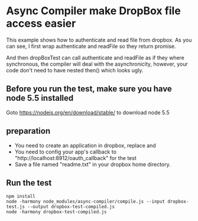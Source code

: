# Async Compiler make DropBox file access easier

This example shows how to authenticate and read file from dropbox. As you can see, I first wrap authenticate and readFile so they return promise.

And then dropBoxTest can call authenticate and readFile as if they where synchronous, the compiler will deal with the asynchronicity, however, your code don't need to have nested then() which looks ugly.

## Before you run the test, make sure you have node 5.5 installed
Goto https://nodejs.org/en/download/stable/ to download node 5.5

## preparation
* You need to create an application in dropbox, replace <YourAppKey> and <YourAppSecret>
* You need to config your app's callback to "http://localhost:8912/oauth_callback" for the test
* Save a file named "readme.txt" in your dropbox home directory.


## Run the test
```
npm install
node -harmony node_modules/async-compiler/compile.js --input dropbox-test.js --output dropbox-test-compiled.js
node -harmony dropbox-test-compiled.js
```
